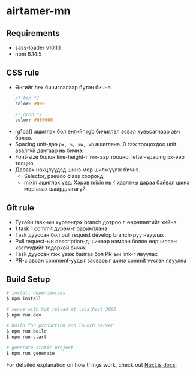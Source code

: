# airtamer-mn
## Requirements
- sass-loader v10.1.1
- npm 6.14.5
## CSS rule
- Өнгийг hex бичиглэлээр бүтэн бичнэ.
  ```css
  /* bad */
  color: #000
  
  /* good */
  color: #000000
  ```
- rg1ba() ашиглах бол өнгийг rgb бичиглэл эсвэл хувьсагчаар авч болно.
- Spacing unit-дээ `px, %, vw, vh` ашиглана. 0 гэж тооцохдоо unit авалгүй дангаар нь бичнэ.
- Font-size болон line-height-г `rem`-ээр тооцно. letter-spacing `px`-ээр тооцно.
- Дараах нөхцлүүдэд шинэ мөр шилжүүлж бичнэ. 
  - Selector, pseudo class хооронд
  - mixin ашиглах үед. Хэрэв mixin нь `{` хаалтны дараа байвал шинэ мөр авах шаардлагагүй.
## Git rule
- Тухайн task-ын хүрээндэх branch дотроо л өөрчлөлтийг хийнэ
- 1 task 1 commit дүрэм-г баримтлана
- Task дууссан бол pull request develop branch-руу явуулах
- Pull request-ын description-д шинээр нэмсэн болон өөрчилсөн хэсгүүдийг тодорхой бичих
- Task дууссан гэж үзэж байгаа бол PR-ын link-г явуулах
- PR-с авсан comment-уудыг засварыг шинэ commit үүсгэн явуулна
## Build Setup



```bash
# install dependencies
$ npm install

# serve with hot reload at localhost:3000
$ npm run dev

# build for production and launch server
$ npm run build
$ npm run start

# generate static project
$ npm run generate
```

For detailed explanation on how things work, check out [Nuxt.js docs](https://nuxtjs.org).
